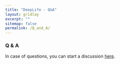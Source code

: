 ```yaml
---
title: "DeepLife - Q&A"
layout: gridlay
excerpt: ""
sitemap: false
permalink: /Q_and_A/
---
```


### Q & A

In case of questions, you can start a discussion [here](https://github.com/orgs/deeplife4eu/discussions/categories/q-a).

<br>
<br>
